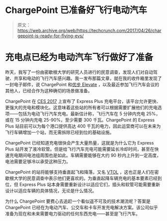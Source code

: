 # ChargePoint 已准备好飞行电动汽车 

> 原文：<https://web.archive.org/web/https://techcrunch.com/2017/04/26/chargepoint-is-ready-for-flying-evs/>

# 充电点已经为电动汽车飞行做好了准备

昨天，我写了一份由密歇根大学的研究人员进行的民意调查，发现人们对自动驾驶、共享和电动的飞行汽车感兴趣。我一发布那篇文章，就在我的收件箱里发现了一封电子邮件，说 ChargePoint 和[优步 Elevate](https://web.archive.org/web/20221208233302/https://beta.techcrunch.com/2017/04/25/watch-ubers-elevate-electric-vtol-summit-live-right-here/) ，以及最近参加飞行汽车会议的其他人，已经合作为这种确切的场景做准备。

ChargePoint 在 [CES 2017](https://web.archive.org/web/20221208233302/https://beta.techcrunch.com/2017/01/05/chargepoint-ups-the-fast-charging-ante/) 上宣布了 Express Plus 充电平台，该平台允许更快、更强大的充电和模块化。这意味着这些站的所有者可以根据需要扩展他们的充电选项——包括为电动飞行汽车充电。最新估计称，飞行汽车在 5 分钟内充电 25%，或在 15 分钟内充电 25-90%，至少需要 300 千瓦。ChargePoint 的 Express Plus 站目前可以为每个港口提供高达 400 千瓦的电力，因此运营商可以在未来为飞行车辆增加一个站，而无需拆除已经到位的基础设施。

ChargePoint 已经知道充电很快会产生大量热量，这就是为什么它为 Express Plus 站开发了液冷软管。但是给飞行汽车充电可能需要延长冷却时间，甚至在快速充电期间电池组周围也是如此。车辆需要能够在大约 90 秒内上升到一定高度，电池需要足够冷以承受这种压力。

ChargePoint 的站将能够支持垂直起飞和降落，又名 [VTOL](https://web.archive.org/web/20221208233302/https://beta.techcrunch.com/2017/02/06/uber-hires-nasa-aircraft-engineer-to-help-develop-flying-cars-at-uber-elevate/) ，这也正是人们在密歇根大学的民意调查中表示他们更喜欢的。为垂直起降车辆充电的基本要素已经到位，但 Express Plus 站本身需要重新设计以适应它们，插头和软管可能需要重新设计以适应车辆的具体情况，无论是什么情况。

为什么 ChargePoint 要费心去追赶一个看似遥不可及的技术潮流呢？答案是 ChargePoint 已经在为电动汽车、公交车和卡车开发充电解决方案。该公司似乎准备为现在和未来需要电力驱动的任何东西充电——甚至是飞行汽车。